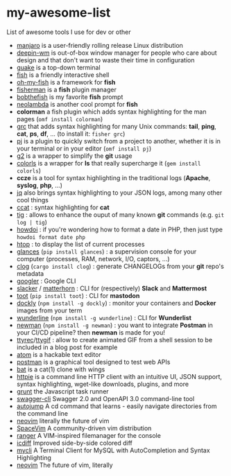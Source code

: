 # my-awesome-list
List of awesome tools I use for dev or other

- [manjaro](https://manjaro.org/) is a user-friendly rolling release Linux distribution
- [deepin-wm](https://github.com/linuxdeepin/deepin-wm) is out-of-box window manager for people who care about design and that don't want to waste their time in configuration
- [guake](http://guake.org/) is a top-down terminal
- [fish](https://fishshell.com/) is a friendly interactive shell
- [oh-my-fish](https://github.com/oh-my-fish/theme-bobthefish) is a framework for **fish**
- [fisherman](https://github.com/fisherman/fisherman) is a **fish** plugin manager
- [bobthefish](https://github.com/oh-my-fish/theme-bobthefish) is my favorite **fish** prompt
- [neolambda](https://github.com/ipatch/theme-neolambda) is another cool prompt for **fish**
- **colorman** a fish plugin which adds syntax highlighting for the man pages  (`omf install colorman`)
- [grc](https://github.com/oh-my-fish/plugin-grc) that adds syntax highlighting for many Unix commands: **tail**, **ping**, **cat**, **ps**, **df**, ... (to install it: `fisher grc`)
- [pj](https://github.com/oh-my-fish/plugin-pj) is a plugin to quickly switch from a project to another, whether it is in your terminal or in your editor (`omf install pj`)
- [g2](https://github.com/fisherman/g2) is a wrapper to simplify the **git** usage
- [colorls](https://github.com/athityakumar/colorls) is a wrapper for **ls** that really supercharge it (`gem install colorls`)
- **ccze** is a tool for syntax highlighting in the traditional logs (**Apache**, **syslog**, **php**, ...)
- [jq](https://stedolan.github.io/jq/) also brings syntax highlighting to your JSON logs, among many other cool things
- [ccat](https://github.com/jingweno/ccat) : syntax highlighting for **cat**
- [tig](https://github.com/jonas/tig) : allows to enhance the ouput of many known **git** commands (e.g. `git log | tig`)
- [howdoi](https://github.com/gleitz/howdoi) : if you're wondering how to format a date in PHP, then just type `howdoi format date php`
- [htop](https://hisham.hm/htop/) : to display the list of current processes
- [glances](https://github.com/nicolargo/glances) (`pip install glances`) : a supervision console for your computer (processes, RAM, network, I/O, captors, ...)
- [clog](https://github.com/clog-tool/clog-cli) (`cargo install clog`) : generate CHANGELOGs from your **git** repo's metadata
- [googler](https://github.com/jarun/googler) : Google CLI
- [slacker](https://github.com/TidalLabs/Slacker) / [matterhorn](https://github.com/matterhorn-chat/matterhorn) : CLI for (respectively) **Slack** and **Mattermost**
- [toot](https://github.com/ihabunek/toot) (`pip install toot`) : CLI for **mastodon**
- [dockly](https://github.com/lirantal/dockly) (`npm install -g dockly`) : monitor your containers and **Docker** images from your term
- [wunderline](http://wayneashleyberry.github.io/wunderline/) (`npm install -g wunderline`) : CLI for **Wunderlist**
- [newman](https://github.com/postmanlabs/newman) (`npm install -g newman`) : you want to integrate **Postman** in your CI/CD pipeline? then **newman** is made for you!
- [ttyrec](https://github.com/mjording/ttyrec)/[ttygif](https://github.com/icholy/ttygif) : allow to create animated GIF from a shell session to be included in a blog post for example
- [atom](https://atom.io/) is a hackable text editor
- [postman](https://www.getpostman.com/) is a graphical tool designed to test web APIs
- [bat](https://github.com/sharkdp/bat) is a cat(1) clone with wings
- [httpie](https://httpie.org/) is a command line HTTP client with an intuitive UI, JSON support, syntax highlighting, wget-like downloads, plugins, and more
- [grunt](https://gruntjs.com/) the Javascript task runner
- [swagger-cli](https://github.com/BigstickCarpet/swagger-cli) Swagger 2.0 and OpenAPI 3.0 command-line tool
- [autojump](https://github.com/wting/autojump) A cd command that learns - easily navigate directories from the command line
- [neovim](https://neovim.io/) literally the future of vim
- [SpaceVim](https://spacevim.org/) A community-driven vim distribution
- [ranger](https://github.com/ranger/ranger) A VIM-inspired filemanager for the console
- [icdiff](https://www.jefftk.com/icdiff) Improved side-by-side colored diff
- [mycli](https://github.com/dbcli/mycli) A Terminal Client for MySQL with AutoCompletion and Syntax Highlighting
- [neovim](https://neovim.io/) The future of vim, literally
